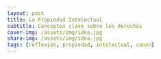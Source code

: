 ```yaml
---
layout: post
title: La Propiedad Intelectual
subtitle: Conceptos clave sobre los derechos
cover-img: /assets/img/idea.jpg
share-img: /assets/img/idea.jpg
tags: [reflexion, propiedad, intelectual, canon]
---
```

